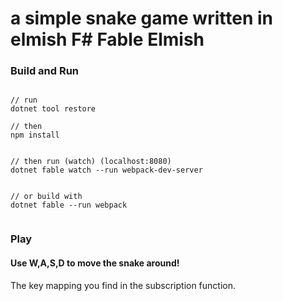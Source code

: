 # a simple snake game written in elmish F# Fable Elmish

### Build and Run


```

// run
dotnet tool restore

// then
npm install


// then run (watch) (localhost:8080)
dotnet fable watch --run webpack-dev-server


// or build with
dotnet fable --run webpack


```

### Play

#### Use W,A,S,D to move the snake around!

The key mapping you find in the subscription function.
